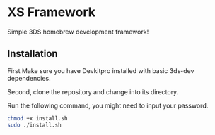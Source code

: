 # XS Framework

Simple 3DS homebrew development framework!

## Installation

First Make sure you have Devkitpro installed with basic 3ds-dev dependencies. 

Second, clone the repository and change into its directory.

Run the following command, you might need to input your password.

```bash
chmod +x install.sh
sudo ./install.sh
```
